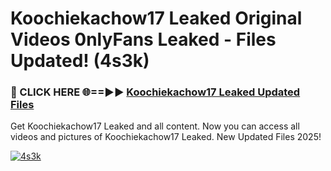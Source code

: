# Koochiekachow17 Leaked Original Videos 0nlyFans Leaked - Files Updated! (4s3k)

<h3>🔴 CLICK HERE 🌐==►► <a href="https://tinyurl.com/2m67pmp6" rel="nofollow">Koochiekachow17 Leaked Updated Files</a></h3>

Get Koochiekachow17 Leaked and all content. Now you can access all videos and pictures of Koochiekachow17 Leaked. New Updated Files 2025!

[![4s3k](https://i.imgur.com/H4QAA4z.gif)](https://tinyurl.com/2m67pmp6)